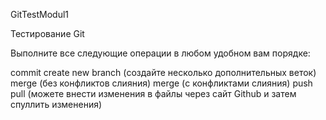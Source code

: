 GitTestModul1


Тестирование Git

Выполните все следующие операции в любом удобном вам порядке:

commit
create new branch (создайте несколько дополнительных веток)
merge (без конфликтов слияния)
merge (с конфликтами слияния)
push
pull (можете внести изменения в файлы через сайт Github и затем спуллить изменения)
